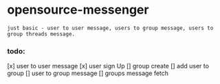 # opensource-messenger



`just basic - user to user message, users to group message, users to group threads message.`



### todo:
[x] user to user message
[x] user sign Up
[] group create
[] add user to group
[] user to group message
[] groups message fetch
